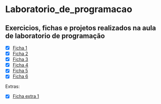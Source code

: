 # Laboratorio_de_programacao

## Exercicios, fichas e projetos realizados na aula de laboratorio de  programação

- [x] [Ficha 1](https://github.com/JuanFernandes99/Laboratorio-programacao/tree/main/Fichas/Ficha1)
- [x] [Ficha 2](https://github.com/JuanFernandes99/Laboratorio-programacao/tree/main/Fichas/Ficha2)
- [x] [Ficha 3](https://github.com/JuanFernandes99/Laboratorio-programacao/tree/main/Fichas/Ficha3)
- [x] [Ficha 4](https://github.com/JuanFernandes99/Laboratorio-programacao/tree/main/Fichas/Ficha4)
- [x] [Ficha 5](https://github.com/JuanFernandes99/Laboratorio-programacao/tree/main/Fichas/Ficha5)
- [x] [Ficha 6](https://github.com/JuanFernandes99/Laboratorio-programacao/tree/main/Fichas/Ficha6)

Extras:

- [x] [Ficha extra 1](https://github.com/JuanFernandes99/Laboratorio-programacao/tree/main/Extras/FichaExtra1)
